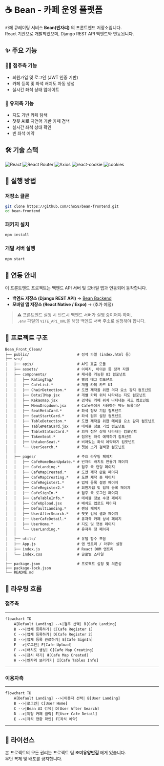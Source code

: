 # ☕ Bean - 카페 운영 플랫폼

카페 큐레이팅 서비스 **Bean(빈자리)** 의 프론트엔드 저장소입니다.  
React 기반으로 개발되었으며, Django REST API 백엔드와 연동됩니다.  


## ✨ 주요 기능

### 👩‍💻 점주측 기능
- 회원가입 및 로그인 (JWT 인증 기반)
- 카페 등록 및 좌석 배치도 자동 생성
- 실시간 좌석 상태 업데이트

### 🙋 유저측 기능
- 지도 기반 카페 탐색
- 챗봇 AI로 자연어 기반 카페 검색
- 실시간 좌석 상태 확인
- 빈 좌석 예약


## 🛠️ 기술 스택

![React](https://img.shields.io/badge/React-18.2.0-61DAFB?logo=react&logoColor=white)
![React Router](https://img.shields.io/badge/React_Router-6.3.0-CA4245?logo=react-router&logoColor=white)
![Axios](https://img.shields.io/badge/Axios-1.11.0-5A29E4?logo=axios&logoColor=white)
![react-cookie](https://img.shields.io/badge/react--cookie-8.0.1-FF9800?logo=react&logoColor=white)
![cookies](https://img.shields.io/badge/cookies-0.9.1-795548?logo=npm&logoColor=white)


## 🚀 실행 방법

### 저장소 클론
```bash
git clone https://github.com/cho58/bean-frontend.git
cd bean-frontend
```

### 패키지 설치
```bash
npm install
```

### 개발 서버 실행
```bash
npm start
```


## 🔗 연동 안내

이 프론트엔드 프로젝트는 백엔드 API 서버 및 모바일 앱과 연동되어 동작합니다.

- **백엔드 저장소 (Django REST API)** → [Bean Backend](https://github.com/ajy121650/beanBack)  
- **모바일 앱 저장소 (React Native / Expo)** → (추가 예정)

> ⚠️ 프론트엔드 실행 시 반드시 백엔드 서버가 실행 중이어야 하며,  
> `.env` 파일의 `VITE_API_URL`을 해당 백엔드 서버 주소로 설정해야 합니다.


## 📁 프로젝트 구조

```
Bean_Front_Clean/
├── public/                      # 정적 파일 (index.html 등)
├── src/
│   ├── apis/                    # API 호출 모듈
│   ├── assets/                  # 이미지, 아이콘 등 정적 자원
│   ├── components/              # 재사용 가능한 UI 컴포넌트
│   │   ├── RatingTag/           # 별점 태그 컴포넌트
│   │   ├── CafeList.*           # 개별 카페 카드 UI
│   │   ├── ChairDetection.*     # 도면 제작을 위한 의자 요소 감지 컴포넌트
│   │   ├── DetailMap.jsx        # 개별 카페 위치 나타내는 지도 컴포넌트
│   │   ├── Kakaomap.jsx         # 검색된 카페 위치 나타내는 지도 컴포넌트
│   │   ├── MenuDropdown.jsx     # Cafe측에서 사용하는 메뉴 드롭다운
│   │   ├── SeatMetaCard.*       # 좌석 정보 기입 컴포넌트
│   │   ├── SeatStartCard.*      # 좌석 점유 설정 컴포넌트
│   │   ├── TableDetection.*     # 도면 제작을 위한 테이블 요소 감지 컴포넌트
│   │   ├── TableMetaCard.jsx    # 테이블 정보 기입 컴포넌트
│   │   ├── TableStatusCard.*    # 의자 점유 상태 나타내는 컴포넌트
│   │   ├── TakenSeat.*          # 점유된 좌석 예약하기 컴포넌트
│   │   ├── UntakenSeat.*        # 비어있는 좌석 예약하기 컴포넌트
│   │   └── UserSearch.*         # 챗봇 초기 검색창 컴포넌트
│   │
│   ├── pages/                   # 주요 라우팅 페이지
│   │   ├── CafeHomeBeanUpdate.* # 빈자리 배치도 만들기 페이지
│   │   ├── CafeLanding.*        # 점주 측 랜딩 페이지
│   │   ├── CafeMapCreated.*     # 도면 제작 완료 페이지
│   │   ├── CafeMapCreating.*    # 도면 제작 중 페이지
│   │   ├── CafeRegister1.*      # 업체 등록 설명 페이지
│   │   ├── CafeRegister2.*      # 회원가입 밎 업체 등록 페이지
│   │   ├── CafeSignIn.*         # 점주 측 로그인 페이지
│   │   ├── CafeTableInfo.*      # 테이블 정보 수정 페이지
│   │   ├── CafeUpload.jsx       # 배치도 업로드 페이지
│   │   ├── DefaultLanding.*     # 랜딩 페이지
│   │   ├── UserAfterSearch.*    # 챗봇 검색 결과 페이지
│   │   ├── UserCafeDetail.*     # 유저측 카페 상세 페이지
│   │   ├── UserHome.*           # 지도 및 챗봇 페이지
│   │   └── UserLanding.*        # 유저측 첫 페이지
│   │
│   ├── utils/                   # 유틸 함수 모음
│   ├── App.js                   # 앱 엔트리 / 라우터 설정
│   ├── index.js                 # React DOM 엔트리
│   └── index.css                # 글로벌 스타일
│
├── package.json                 # 프로젝트 설정 및 의존성
├── package-lock.json
└── README.md
```


## 📝 라우팅 흐름
### 점주측
---
```mermaid
flowchart TD
    A[Default Landing] -->|점주 선택| B[Cafe Landing]
    B -->|업체 등록하기| C[Cafe Register 1]
    C -->|업체 등록하기| D[Cafe Register 2]
    D -->|업체 등록 완료하기| E[Cafe SignIn]
    E -->|로그인| F[Cafe Upload]
    F -->|배치도 생성| G[Cafe Map Creating]
    G -->|잠시 대기| H[Cafe Map Created]
    H -->|빈자리 보러가기| I[Cafe Tables Info]
```
---
### 이용자측
---
```mermaid
flowchart TD
    A[Default Landing] -->|이용자 선택| B[User Landing]
    B -->|로그인| C[User Home]
    C -->|Bean AI 검색| D[User After Search]
    D -->|특정 카페 클릭| E[User Cafe Detail]
    E -->|좌석 현황 확인| F[좌석 예약]
```
---


## 📄 라이선스

본 프로젝트의 모든 권리는 프로젝트 팀 **조미유양반김** 에게 있습니다.  
무단 복제 및 배포를 금지합니다.

